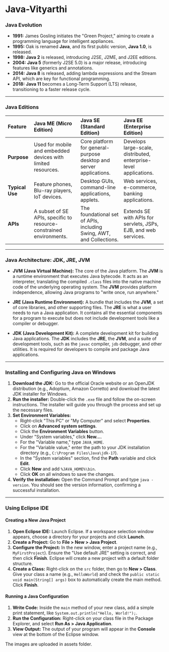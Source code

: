 # Java-Vityarthi

### Java Evolution
* **1991:** James Gosling initiates the "Green Project," aiming to create a programming language for intelligent appliances.
* **1995:** Oak is renamed **Java**, and its first public version, **Java 1.0**, is released.
* **1998:** **Java 2** is released, introducing J2SE, J2ME, and J2EE editions.
* **2004:** **Java 5** (formerly J2SE 5.0) is a major release, introducing features like generics and annotations.
* **2014:** **Java 8** is released, adding lambda expressions and the Stream API, which are key for functional programming.
* **2018:** **Java 11** becomes a Long-Term Support (LTS) release, transitioning to a faster release cycle.

***

### Java Editions
| Feature | Java ME (Micro Edition) | Java SE (Standard Edition) | Java EE (Enterprise Edition) |
| :--- | :--- | :--- | :--- |
| **Purpose** | Used for mobile and embedded devices with limited resources. | Core platform for general-purpose desktop and server applications. | Develops large-scale, distributed, enterprise-level applications. |
| **Typical Use** | Feature phones, Blu-ray players, IoT devices. | Desktop GUIs, command-line applications, applets. | Web services, e-commerce, banking applications. |
| **APIs** | A subset of SE APIs, specific to resource-constrained environments. | The foundational set of APIs, including Swing, AWT, and Collections. | Extends SE with APIs for servlets, JSPs, EJB, and web services. |

***

### Java Architecture: JDK, JRE, JVM

* **JVM (Java Virtual Machine):** The core of the Java platform. The **JVM** is a runtime environment that executes Java bytecode. It acts as an interpreter, translating the compiled `.class` files into the native machine code of the underlying operating system. The **JVM** provides platform independence, allowing Java programs to "write once, run anywhere."

* **JRE (Java Runtime Environment):** A bundle that includes the **JVM**, a set of core libraries, and other supporting files. The **JRE** is what a user needs to run a Java application. It contains all the essential components for a program to execute but does not include development tools like a compiler or debugger.

* **JDK (Java Development Kit):** A complete development kit for building Java applications. The **JDK** includes the **JRE**, the **JVM**, and a suite of development tools, such as the `javac` compiler, `jdb` debugger, and other utilities. It is required for developers to compile and package Java applications.



***

### Installing and Configuring Java on Windows

1.  **Download the JDK:** Go to the official Oracle website or an OpenJDK distribution (e.g., Adoptium, Amazon Corretto) and download the latest JDK installer for Windows.
2.  **Run the installer:** Double-click the `.exe` file and follow the on-screen instructions. The installer will guide you through the process and set up the necessary files.
3.  **Set Environment Variables:**
    * Right-click "This PC" or "My Computer" and select **Properties**.
    * Click on **Advanced system settings**.
    * Click the **Environment Variables** button.
    * Under "System variables," click **New...**.
    * For the "Variable name," type `JAVA_HOME`.
    * For the "Variable value," enter the path to your JDK installation directory (e.g., `C:\Program Files\Java\jdk-17`).
    * In the "System variables" section, find the **Path** variable and click **Edit**.
    * Click **New** and add `%JAVA_HOME%\bin`.
    * Click **OK** on all windows to save the changes.
4.  **Verify the installation:** Open the Command Prompt and type `java -version`. You should see the version information, confirming a successful installation.



***

### Using Eclipse IDE

#### Creating a New Java Project

1.  **Open Eclipse IDE:** Launch Eclipse. If a workspace selection window appears, choose a directory for your projects and click **Launch**.
2.  **Create a Project:** Go to **File > New > Java Project**.
3.  **Configure the Project:** In the new window, enter a project name (e.g., `MyFirstProject`). Ensure the "Use default JRE" setting is correct, and then click **Finish**. Eclipse will create a new project with a default folder structure.
4.  **Create a Class:** Right-click on the `src` folder, then go to **New > Class**. Give your class a name (e.g., `HelloWorld`) and check the `public static void main(String[] args)` box to automatically create the main method. Click **Finish**.



#### Running a Java Configuration

1.  **Write Code:** Inside the `main` method of your new class, add a simple print statement, like `System.out.println("Hello, World!");`.
2.  **Run the Configuration:** Right-click on your class file in the Package Explorer, and select **Run As > Java Application**.
3.  **View Output:** The output of your program will appear in the **Console** view at the bottom of the Eclipse window.



The images are uploaded in assets folder.